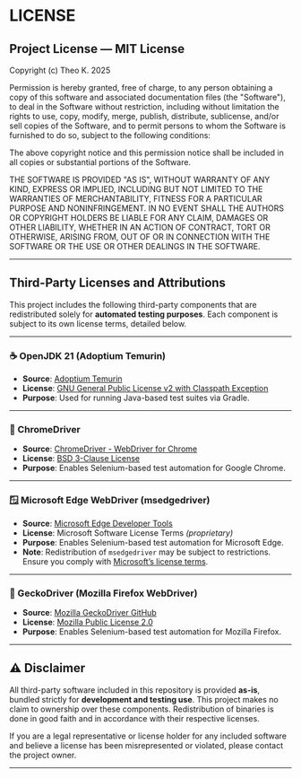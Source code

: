 # LICENSE

## Project License — MIT License

Copyright (c) Theo K. 2025

Permission is hereby granted, free of charge, to any person obtaining a copy of this software and associated documentation files (the "Software"), to deal in the Software without restriction, including without limitation the rights   to use, copy, modify, merge, publish, distribute, sublicense, and/or sell copies of the Software, and to permit persons to whom the Software is furnished to do so, subject to the following conditions:                       

The above copyright notice and this permission notice shall be included in all copies or substantial portions of the Software.                            

THE SOFTWARE IS PROVIDED "AS IS", WITHOUT WARRANTY OF ANY KIND, EXPRESS OR IMPLIED, INCLUDING BUT NOT LIMITED TO THE WARRANTIES OF MERCHANTABILITY, FITNESS FOR A PARTICULAR PURPOSE AND NONINFRINGEMENT. IN NO EVENT SHALL THE AUTHORS OR  COPYRIGHT HOLDERS BE LIABLE FOR ANY CLAIM, DAMAGES OR OTHER LIABILITY, WHETHER IN AN ACTION OF CONTRACT, TORT OR OTHERWISE, ARISING FROM, OUT OF OR IN CONNECTION WITH THE SOFTWARE OR THE USE OR OTHER DEALINGS IN THE SOFTWARE.

---

## Third-Party Licenses and Attributions

This project includes the following third-party components that are redistributed solely for **automated testing purposes**. Each component is subject to its own license terms, detailed below.

---

### ☕ OpenJDK 21 (Adoptium Temurin)

- **Source**: [Adoptium Temurin](https://adoptium.net/)
- **License**: [GNU General Public License v2 with Classpath Exception](https://openjdk.org/legal/gplv2+ce.html)
- **Purpose**: Used for running Java-based test suites via Gradle.

---

### 🧭 ChromeDriver

- **Source**: [ChromeDriver - WebDriver for Chrome](https://sites.google.com/chromium.org/driver/)
- **License**: [BSD 3-Clause License](https://chromedriver.chromium.org/home)
- **Purpose**: Enables Selenium-based test automation for Google Chrome.

---

### 🪟 Microsoft Edge WebDriver (msedgedriver)

- **Source**: [Microsoft Edge Developer Tools](https://developer.microsoft.com/en-us/microsoft-edge/tools/webdriver/)
- **License**: Microsoft Software License Terms *(proprietary)*
- **Purpose**: Enables Selenium-based test automation for Microsoft Edge.
- **Note**: Redistribution of `msedgedriver` may be subject to restrictions. Ensure you comply with [Microsoft’s license terms](https://www.microsoft.com/en-us/useterms).

---

### 🦊 GeckoDriver (Mozilla Firefox WebDriver)

- **Source**: [Mozilla GeckoDriver GitHub](https://github.com/mozilla/geckodriver)
- **License**: [Mozilla Public License 2.0](https://www.mozilla.org/en-US/MPL/2.0/)
- **Purpose**: Enables Selenium-based test automation for Mozilla Firefox.

---

## ⚠️ Disclaimer

All third-party software included in this repository is provided **as-is**, bundled strictly for **development and testing use**. This project makes no claim to ownership over these components. Redistribution of binaries is done in good faith and in accordance with their respective licenses.

If you are a legal representative or license holder for any included software and believe a license has been misrepresented or violated, please contact the project owner.

---
